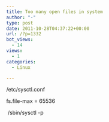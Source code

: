 ```yaml
---
title: Too many open files in system
author: "-"
type: post
date: 2011-10-28T04:37:22+00:00
url: /?p=1332
bot_views:
  - 14
views:
  - 1
categories:
  - Linux

---
```

/etc/sysctl.conf

fs.file-max = 65536

   /sbin/sysctl -p
